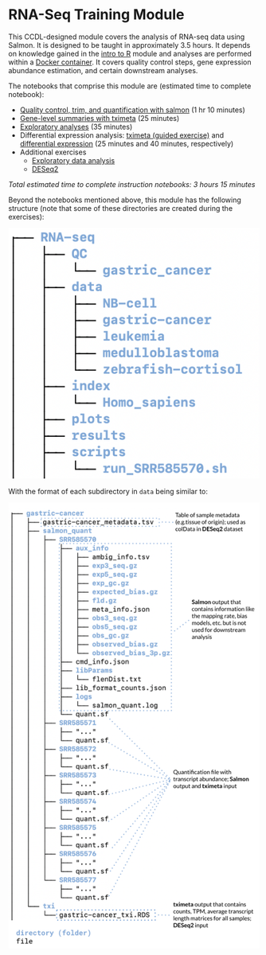# RNA-Seq Training Module

This CCDL-designed module covers the analysis of RNA-seq data using Salmon.
It is designed to be taught in approximately 3.5 hours.
It depends on knowledge gained in the [intro to R](https://github.com/AlexsLemonade/training-modules/tree/master/intro-to-R-tidyverse) module and analyses are performed within a [Docker container](https://github.com/AlexsLemonade/training-modules/tree/master/docker-install).
It covers quality control steps, gene expression abundance estimation, and certain downstream analyses.

The notebooks that comprise this module are (estimated time to complete notebook):

* [Quality control, trim, and quantification with salmon](https://github.com/AlexsLemonade/training-modules/blob/master/RNA-seq/01-qc_trim_quant.md) (1 hr 10 minutes)
* [Gene-level summaries with tximeta](https://alexslemonade.github.io/training-modules/RNA-seq/02-gastric_cancer_tximeta.nb.html) (25 minutes)
* [Exploratory analyses](https://alexslemonade.github.io/training-modules/RNA-seq/03-gastric_cancer_exploratory.nb.html) (35 minutes)
* Differential expression analysis: [tximeta (guided exercise)](https://github.com/AlexsLemonade/training-modules/blob/master/RNA-seq/04-nb_cell_line_tximeta.md) and [differential expression](https://alexslemonade.github.io/training-modules/RNA-seq/05-nb_cell_line_DESeq2.nb.html) (25 minutes and 40 minutes, respectively)
* Additional exercises
  * [Exploratory data analysis](https://github.com/AlexsLemonade/training-modules/blob/master/RNA-seq/exercise_01-exploratory_data_analysis.Rmd)
  * [DESeq2](https://github.com/AlexsLemonade/training-modules/blob/master/RNA-seq/exercise_02-bulk_rnaseq.Rmd)

_Total estimated time to complete instruction notebooks: 3 hours 15 minutes_

Beyond the notebooks mentioned above, this module has the following structure (note that some of these directories are created during the exercises):

![module project structure](./diagrams/bulk_project_structure.png)

With the format of each subdirectory in `data` being similar to:

![gastric cancer structure](./diagrams/gastric_cancer_structure.png)